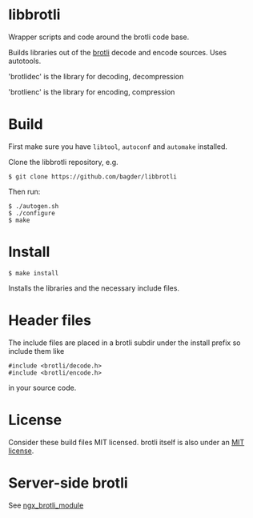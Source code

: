 # libbrotli

Wrapper scripts and code around the brotli code base.

Builds libraries out of the [brotli](https://github.com/google/brotli) decode
and encode sources. Uses autotools.

'brotlidec' is the library for decoding, decompression

'brotlienc' is the library for encoding, compression

# Build

First make sure you have `libtool`, `autoconf` and `automake` installed.

Clone the libbrotli repository, e.g.

	$ git clone https://github.com/bagder/libbrotli

Then run:

	$ ./autogen.sh
	$ ./configure
	$ make

# Install

	$ make install

Installs the libraries and the necessary include files.

# Header files

The include files are placed in a brotli subdir under the install prefix so
include them like

	#include <brotli/decode.h>
	#include <brotli/encode.h>

in your source code.

# License

Consider these build files MIT licensed. brotli itself is also under an
[MIT license](https://github.com/google/brotli/blob/master/LICENSE).

# Server-side brotli

See [ngx_brotli_module](https://github.com/cloudflare/ngx_brotli_module)
